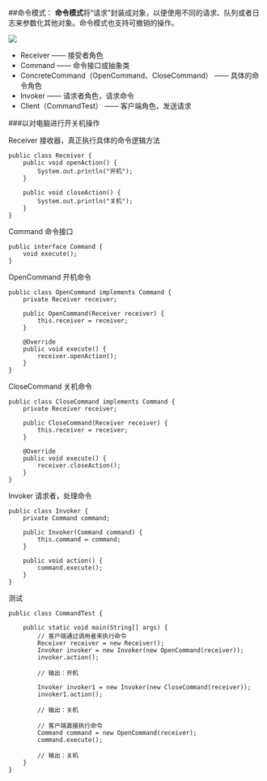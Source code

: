 ##命令模式：
**命令模式**将“请求”封装成对象，以便使用不同的请求、队列或者日志来参数化其他对象。命令模式也支持可撤销的操作。

![](http://i.imgur.com/1NV4yy6.png)

- Receiver —— 接受者角色
- Command —— 命令接口或抽象类
- ConcreteCommand（OpenCommand、CloseCommand） —— 具体的命令角色
- Invoker —— 请求者角色，请求命令
- Client（CommandTest） —— 客户端角色，发送请求

###以对电脑进行开关机操作


Receiver 接收器，真正执行具体的命令逻辑方法

	public class Receiver {
	    public void openAction() {
	        System.out.println("开机");
	    }
	
	    public void closeAction() {
	        System.out.println("关机");
	    }
	}
Command 命令接口

	public interface Command {
	    void execute();
	}
OpenCommand 开机命令

	public class OpenCommand implements Command {
	    private Receiver receiver;
	
	    public OpenCommand(Receiver receiver) {
	        this.receiver = receiver;
	    }
	
	    @Override
	    public void execute() {
	        receiver.openAction();
	    }
	}
CloseCommand 关机命令

	public class CloseCommand implements Command {
	    private Receiver receiver;
	
	    public CloseCommand(Receiver receiver) {
	        this.receiver = receiver;
	    }
	
	    @Override
	    public void execute() {
	        receiver.closeAction();
	    }
	}
Invoker 请求者，处理命令

	public class Invoker {
	    private Command command;
	
	    public Invoker(Command command) {
	        this.command = command;
	    }
	
	    public void action() {
	        command.execute();
	    }
	}
测试

	public class CommandTest {
	
	    public static void main(String[] args) {
	        // 客户端通过调用者来执行命令
	        Receiver receiver = new Receiver();
	        Invoker invoker = new Invoker(new OpenCommand(receiver));
	        invoker.action();
	
	        // 输出：开机
	
	        Invoker invoker1 = new Invoker(new CloseCommand(receiver));
	        invoker1.action();
	
	        // 输出：关机
	
	        // 客户端直接执行命令
	        Command command = new OpenCommand(receiver);
	        command.execute();
	
	        // 输出：关机
	    }
	}